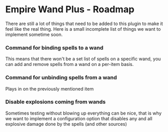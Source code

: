 # Empire Wand Plus - Roadmap

There are still a lot of things that need to be added to this plugin to make it feel like the real thing. Here is a small incomplete list of things we want to implement sometime soon.

### Command for binding spells to a wand

This means that there won't be a set list of spells on a specific wand, you can add and remove spells from a wand on a per-item basis. 

### Command for unbinding spells from a wand

Plays in on the previously mentioned item

### Disable explosions coming from wands

Sometimes testing without blowing up everything can be nice, that is why we want to implement a configuration option that disables any and all explosive damage done by the spells (and other sources)